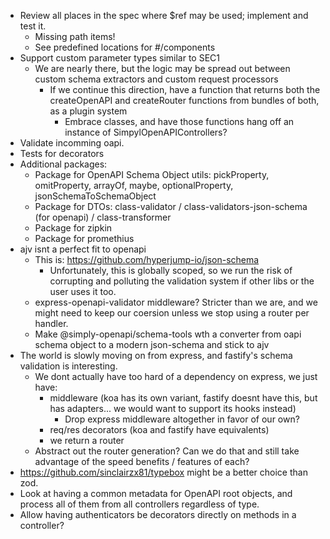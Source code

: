 - Review all places in the spec where $ref may be used; implement and test it.
  - Missing path items!
  - See predefined locations for #/components
- Support custom parameter types similar to SEC1
  - We are nearly there, but the logic may be spread out between custom schema extractors and custom request processors
    - If we continue this direction, have a function that returns both the createOpenAPI and createRouter functions from bundles of both, as a plugin system
      - Embrace classes, and have those functions hang off an instance of SimpylOpenAPIControllers?
- Validate incomming oapi.
- Tests for decorators
- Additional packages:
  - Package for OpenAPI Schema Object utils: pickProperty, omitProperty, arrayOf, maybe, optionalProperty, jsonSchemaToSchemaObject
  - Package for DTOs: class-validator / class-validators-json-schema (for openapi) / class-transformer
  - Package for zipkin
  - Package for promethius
- ajv isnt a perfect fit to openapi
  - This is: https://github.com/hyperjump-io/json-schema
    - Unfortunately, this is globally scoped, so we run the risk of corrupting and polluting the validation system if other libs or the user uses it too.
  - express-openapi-validator middleware? Stricter than we are, and we might need to keep our coersion unless we stop using a router per handler.
  - Make @simply-openapi/schema-tools wth a converter from oapi schema object to a modern json-schema and stick to ajv
- The world is slowly moving on from express, and fastify's schema validation is interesting.
  - We dont actually have too hard of a dependency on express, we just have:
    - middleware (koa has its own variant, fastify doesnt have this, but has adapters... we would want to support its hooks instead)
      - Drop express middleware altogether in favor of our own?
    - req/res decorators (koa and fastify have equivalents)
    - we return a router
  - Abstract out the router generation? Can we do that and still take advantage of the speed benefits / features of each?
- https://github.com/sinclairzx81/typebox might be a better choice than zod.
- Look at having a common metadata for OpenAPI root objects, and process all of them from all controllers regardless of type.
- Allow having authenticators be decorators directly on methods in a controller?
